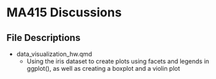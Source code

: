 # MA415 Discussions

## File Descriptions
* data_visualization_hw.qmd
  * Using the iris dataset to create plots using facets and legends in ggplot(), as well as creating a boxplot and a violin plot
